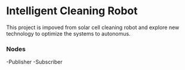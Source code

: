 # Intelligent Cleaning Robot
This project is impoved from solar cell cleaning robot and explore new technology to optimize the systems to autonomus.

### Nodes
-Publisher
-Subscriber
